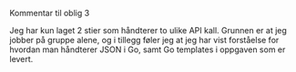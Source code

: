 Kommentar til oblig 3

Jeg har kun laget 2 stier som håndterer to ulike API kall. Grunnen er at jeg jobber på gruppe alene, og i tillegg føler jeg at jeg har vist forståelse for hvordan man håndterer JSON i Go, samt Go templates i oppgaven som er levert. 
